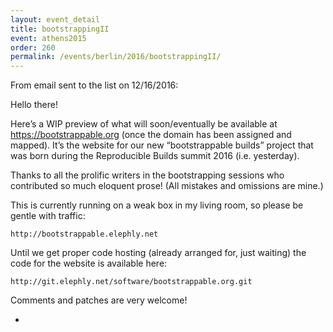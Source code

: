 ```yaml
---
layout: event_detail
title: bootstrappingII
event: athens2015
order: 260
permalink: /events/berlin/2016/bootstrappingII/
---
```


From email sent to the list on 12/16/2016:
    
    
Hello there!

Here’s a WIP preview of what will soon/eventually be available at https://bootstrappable.org (once the domain has been assigned and
mapped).  It’s the website for our new “bootstrappable builds” project
that was born during the Reproducible Builds summit 2016
(i.e. yesterday).

Thanks to all the prolific writers in the bootstrapping sessions who
contributed so much eloquent prose!  (All mistakes and omissions are
mine.)

This is currently running on a weak box in my living room, so please be
gentle with traffic:

    http://bootstrappable.elephly.net

Until we get proper code hosting (already arranged for, just waiting)
the code for the website is available here:

    http://git.elephly.net/software/bootstrappable.org.git

Comments and patches are very welcome!

-
